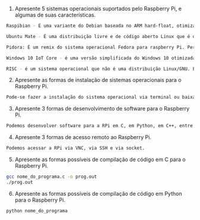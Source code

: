 1. Apresente 5 sistemas operacionais suportados pelo Raspberry Pi, e algumas de suas características.

```bash
Raspibian - É uma variante do Debian baseada no ARM hard-float, otimizada para o conjunto de instruções ARMv6 do hardware da Raspberry Pi.

Ubuntu Mate - É uma distribuição livre e de código aberto Linux que é derivado do Ubuntu. Sua principal diferença do Ubuntu oficial é que ele usa o ambiente de desktop MATE.

Pidora: É um remix do sistema operacional Fedora para raspberry Pi. Permite ótima velocidade e carrega aplicativos e componentes do pacote 20 do Fedora.

Windows 10 IoT Core - é uma versão simplificada do Windows 10 otimizada para dispositivos pequenos e de baixo custo. É gratuito e pode ser usado na Raspberry Pi

RISC - é um sistema operacional que não é uma distribuição Linux/GNU. É otimizada para processadores ARM, como o da Raspberry Pi.
```

2. Apresente as formas de instalação de sistemas operacionais para o Raspberry Pi.

```bash
Pode-se fazer a instalação do sistema operacional via terminal ou baixar ISO a no próprio computador e passar pra raspberry pi 
```

3. Apresente 3 formas de desenvolvimento de software para o Raspberry Pi.

```bash
Podemos desenvolver software para a RPi em C, em Python, em C++, entre outros.
```
4. Apresente 3 formas de acesso remoto ao Raspberry Pi.

```bash
Podemos acessar a RPi via VNC, via SSH e via socket.
```
5. Apresente as formas possíveis de compilação de código em C para o Raspberry Pi.
```bash
gcc nome_do_programa.c -o prog.out
./prog.out
```

6. Apresente as formas possíveis de compilação de código em Python para o Raspberry Pi.
```bash
python nome_do_programa
```
